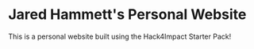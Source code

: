 # Jared Hammett's Personal Website
This is a personal website built using the Hack4Impact Starter Pack!
<Personal Website>